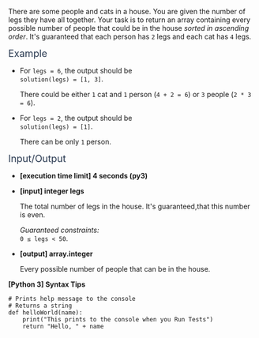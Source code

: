 <p>There are some people and cats in a house. You are given the number of legs they have all together. Your task is to return an array containing every possible number of people that could be in the house <em>sorted in ascending order</em>. It's guaranteed that each person has <code>2</code> legs and each cat has <code>4</code> legs.</p>
<p><span class="markdown--header" style="color:#2b3b52;font-size:1.4em">Example</span></p>
<ul>
<li>
<p>For <code>legs = 6</code>, the output should be<br />
<code>solution(legs) = [1, 3]</code>.</p>
<p>There could be either <code>1</code> cat and <code>1</code> person (<code>4 + 2 = 6</code>) or <code>3</code> people (<code>2 * 3 = 6</code>).</p>
</li>
<li>
<p>For <code>legs = 2</code>, the output should be<br />
<code>solution(legs) = [1]</code>.</p>
<p>There can be only <code>1</code> person.</p>
</li>
</ul>
<p><span class="markdown--header" style="color:#2b3b52;font-size:1.4em">Input/Output</span></p>
<ul>
<li>
<p><strong>[execution time limit] 4 seconds (py3)</strong></p>
</li>
<li>
<p><strong>[input] integer legs</strong></p>
<p>The total number of legs in the house. It's guaranteed,that this number is even.</p>
<p><em>Guaranteed constraints:</em><br />
<code>0 ≤ legs &lt; 50</code>.</p>
</li>
<li>
<p><strong>[output] array.integer</strong></p>
<p>Every possible number of people that can be in the house.</p>
</li>
</ul>
<p><strong>[Python 3] Syntax Tips</strong></p>
<pre><code class="language-python"><span class="hljs-comment"># Prints help message to the console</span>
<span class="hljs-comment"># Returns a string</span>
<span class="hljs-keyword">def</span> <span class="hljs-title function_">helloWorld</span>(<span class="hljs-params">name</span>):
    <span class="hljs-built_in">print</span>(<span class="hljs-string">"This prints to the console when you Run Tests"</span>)
    <span class="hljs-keyword">return</span> <span class="hljs-string">"Hello, "</span> + name

</code></pre>
